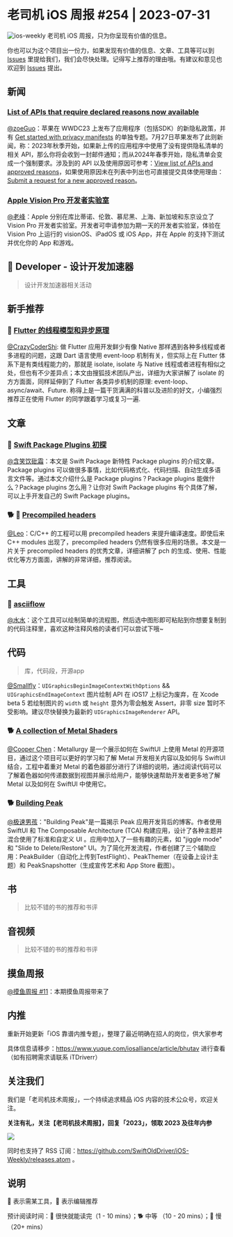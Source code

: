 # 老司机 iOS 周报 #254 | 2023-07-31

![ios-weekly](https://github.com/SwiftOldDriver/iOS-Weekly/blob/master/assets/ios-weekly.png?raw=true)
老司机 iOS 周报，只为你呈现有价值的信息。

你也可以为这个项目出一份力，如果发现有价值的信息、文章、工具等可以到 [Issues](https://github.com/SwiftOldDriver/iOS-Weekly/issues) 里提给我们，我们会尽快处理。记得写上推荐的理由哦。有建议和意见也欢迎到 [Issues](https://github.com/SwiftOldDriver/iOS-Weekly/issues) 提出。

## 新闻
### [List of APIs that require declared reasons now available ](https://developer.apple.com/news/?id=z6fu1dcu)

[@zoeGuo](https://github.com/zoeGuo)：苹果在 WWDC23 上发布了应用程序（包括SDK）的新隐私政策，并有 [Get started with privacy manifests](https://developer.apple.com/videos/play/wwdc2023/10060/) 的单独专题。7月27日苹果发布了此则新闻，称：2023年秋季开始，如果新上传的应用程序中使用了没有提供隐私清单的相关 API，那么你将会收到一封邮件通知；而从2024年春季开始，隐私清单会变成一个强制要求。涉及到的 API 以及使用原因可参考：[View list of APIs and approved reasons](https://developer.apple.com/documentation/bundleresources/privacy_manifest_files/describing_use_of_required_reason_api)，如果使用原因未在列表中列出也可直接提交具体使用理由：[Submit a request for a new approved reason](https://developer.apple.com/contact/request/privacy-manifest-reason/)。

###  [Apple Vision Pro 开发者实验室](https://developer.apple.com/cn/visionos/labs/)

[@老峰](https://github.com/gesan)：Apple 分别在库比蒂诺、伦敦、慕尼黑、上海、新加坡和东京设立了 Vision Pro 开发者实验室。开发者可申请参加为期一天的开发者实验室，体验在 Vision Pro 上运行的 visionOS、iPadOS 或 iOS App，并在 Apple 的支持下测试并优化你的 App 和游戏。

##  Developer - 设计开发加速器

> 设计开发加速器相关活动

## 新手推荐

### 🌟 [Flutter 的线程模型和异步原理](https://mp.weixin.qq.com/s/XvVD-yG79x8KX1U5LJgMvg)

[@CrazyCoderShi](https://github.com/CrazyCoderShi): 做 Flutter 应用开发鲜少有像 Native 那样遇到各种多线程或者多进程的问题，这跟 Dart 语言使用 event-loop 机制有关，但实际上在 Flutter 体系下是有类线程能力的，那就是 isolate, isolate 与 Native 线程或者进程有相似之处，但也有不少差异点；本文由搜狐技术团队产出，详细为大家讲解了 isolate 的方方面面，同样延伸到了 Flutter 各类异步机制的原理: event-loop、async/await、Future. 称得上是一篇干货满满的科普以及进阶的好文，小编强烈推荐正在使用 Flutter 的同学跟着学习或复习一遍.

## 文章


### 🐢 [Swift Package Plugins 初探](https://mp.weixin.qq.com/s/US6_4Yvs_XnUF1gELYiN6g)

[@含笑饮砒霜](https://weibo.com/chinafishnews/)：本文是 Swift Package 新特性 Package plugins 的介绍文章。Package plugins 可以做很多事情，比如代码格式化、代码扫描、自动生成多语言文件等。通过本文介绍什么是 Package plugins？Package plugins 能做什么？Package plugins 怎么用？让你对 Swift Package plugins 有个具体了解，可以上手开发自己的 Swift Package plugins。

### 🐕 🌟 [Precompiled headers](https://maskray.me/blog/2023-07-16-precompiled-headers)

[@Leo](https://github.com/leomobiledeveloper)：C/C++ 的工程可以用 precompiled headers 来提升编译速度。即使后来 C++ modules 出现了，precompiled headers 仍然有很多应用的场景。本文是一片关于 precompiled headers 的优秀文章，详细讲解了 pch 的生成、使用、性能优化等方方面面，讲解的非常详细，推荐阅读。

## 工具

### 🐎  [asciiflow](https://asciiflow.com/#/)
[@水水](https://www.xuyanlan.com/)：这个工具可以绘制简单的流程图，然后选中图形即可粘贴到你想要复制到的代码注释里，喜欢这种注释风格的读者们可以尝试下哦~

## 代码

> 库，代码段，开源app

[@Smallfly](https://github.com/iostalks)：`UIGraphicsBeginImageContextWithOptions` && `UIGraphicsEndImageContext` 图片绘制 API 在 iOS17 上标记为废弃，在 Xcode beta 5 若绘制图片的 `width` 或 `height` 意外为零会触发 Assert，非零 size 暂时不受影响。建议尽快替换为最新的 `UIGraphicsImageRenderer` API。

### 🐕 [A collection of Metal Shaders](https://github.com/rafunderscore/metallurgy)

[@Cooper Chen](https://github.com/cjlcooper)：Metallurgy 是一个展示如何在 SwiftUI 上使用 Metal 的开源项目，通过这个项目可以更好的学习和了解 Metal 开发相关内容以及如何与 SwiftUI 结合，工程中着重对 Metal 的着色器部分进行了详细的说明，通过阅读代码可以了解着色器如何传递数据到视图并展示给用户，能够快速帮助开发者更多地了解 Metal 以及如何在 SwiftUI 中使用它。

### 🐕 [Building Peak](https://harshil.net/blog/building-peak)

[@极速男孩](https://github.com/ztlyyznf001)："Building Peak"是一篇揭示 Peak 应用开发背后的博客。作者使用 SwiftUI 和 The Composable Architecture (TCA) 构建应用，设计了各种主题并混合使用了标准和自定义 UI 。应用中加入了一些有趣的元素，如 "jiggle mode" 和 "Slide to Delete/Restore" UI。为了简化开发流程，作者创建了三个辅助应用：PeakBuilder（自动化上传到TestFlight）、PeakThemer（在设备上设计主题）和 PeakSnapshotter（生成宣传艺术和 App Store 截图）。


## 书

> 比较不错的书的推荐和书评

## 音视频

> 比较不错的书的推荐和书评

## 摸鱼周报

[@摸鱼周报 #11](https://mp.weixin.qq.com/s/hE9wYlLX8F1sKjIF5eIPVQ)：本期摸鱼周报带来了

## 内推

重新开始更新「iOS 靠谱内推专题」，整理了最近明确在招人的岗位，供大家参考

具体信息请移步：https://www.yuque.com/iosalliance/article/bhutav 进行查看（如有招聘需求请联系 iTDriverr）

## 关注我们

我们是「老司机技术周报」，一个持续追求精品 iOS 内容的技术公众号，欢迎关注。

**关注有礼，关注【老司机技术周报】，回复「2023」，领取 2023 及往年内参**

![](https://github.com/SwiftOldDriver/iOS-Weekly/blob/master/assets/qrcode_for_wechat.jpg?raw=true)

同时也支持了 RSS 订阅：https://github.com/SwiftOldDriver/iOS-Weekly/releases.atom 。

## 说明

🚧 表示需某工具，🌟 表示编辑推荐

预计阅读时间：🐎 很快就能读完（1 - 10 mins）；🐕 中等 （10 - 20 mins）；🐢 慢（20+ mins）
